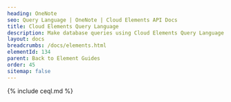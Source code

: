 ```yaml
---
heading: OneNote
seo: Query Language | OneNote | Cloud Elements API Docs
title: Cloud Elements Query Language
description: Make database queries using Cloud Elements Query Language.
layout: docs
breadcrumbs: /docs/elements.html
elementId: 134
parent: Back to Element Guides
order: 45
sitemap: false
---
```


{% include ceql.md %}
